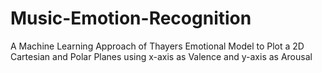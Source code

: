 # Music-Emotion-Recognition
A Machine Learning Approach of Thayers Emotional Model to Plot a 2D Cartesian and Polar Planes using x-axis as Valence and y-axis as Arousal
